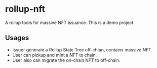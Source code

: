 # rollup-nft

A rollup tools for massive NFT issuance. This is a demo project.

## Usages

* Issuer generate a Rollup State Tree off-chian, contains massive NFT.
* User can pickup and mint a NFT to chain.
* User also can migrate the on-chain NFT to off-chain. 

